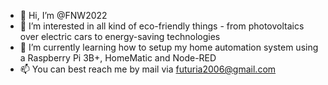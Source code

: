 - 👋 Hi, I’m @FNW2022
- 👀 I’m interested in all kind of eco-friendly things - from photovoltaics over electric cars to energy-saving technologies
- 🌱 I’m currently learning how to setup my home automation system using a Raspberry Pi 3B+, HomeMatic and Node-RED
- 📫 You can best reach me by mail via futuria2006@gmail.com

<!---
FNW2022/FNW2022 is a ✨ special ✨ repository because its `README.md` (this file) appears on your GitHub profile.
You can click the Preview link to take a look at your changes.
--->

